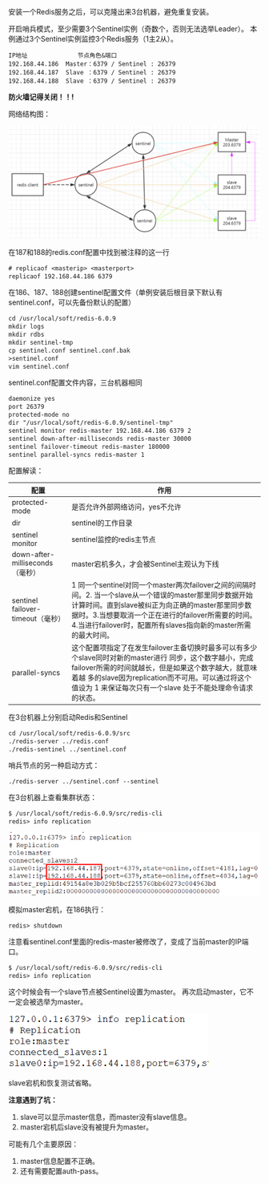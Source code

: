 安装一个Redis服务之后，可以克隆出来3台机器，避免重复安装。

开启哨兵模式，至少需要3个Sentinel实例（奇数个，否则无法选举Leader）。
本例通过3个Sentinel实例监控3个Redis服务（1主2从）。

```
IP地址	          节点角色&端口
192.168.44.186	Master：6379 / Sentinel : 26379
192.168.44.187	Slave ：6379 / Sentinel : 26379
192.168.44.188	Slave ：6379 / Sentinel : 26379
```

**防火墙记得关闭！！!**

网络结构图：

![image-20210523110000315](image/image-20210523110000315.png)

在187和188的redis.conf配置中找到被注释的这一行

```
# replicaof <masterip> <masterport>
replicaof 192.168.44.186 6379
```

在186、187、188创建sentinel配置文件（单例安装后根目录下默认有sentinel.conf，可以先备份默认的配置）

```
cd /usr/local/soft/redis-6.0.9
mkdir logs
mkdir rdbs
mkdir sentinel-tmp
cp sentinel.conf sentinel.conf.bak
>sentinel.conf
vim sentinel.conf
```

sentinel.conf配置文件内容，三台机器相同

```
daemonize yes
port 26379
protected-mode no
dir "/usr/local/soft/redis-6.0.9/sentinel-tmp"
sentinel monitor redis-master 192.168.44.186 6379 2
sentinel down-after-milliseconds redis-master 30000
sentinel failover-timeout redis-master 180000
sentinel parallel-syncs redis-master 1
```

配置解读：

| 配置                              | 作用                                                         |
| --------------------------------- | ------------------------------------------------------------ |
| protected-mode                    | 是否允许外部网络访问，yes不允许                              |
| dir                               | sentinel的工作目录                                           |
| sentinel monitor                  | sentinel监控的redis主节点                                    |
| down-after-milliseconds（毫秒）   | master宕机多久，才会被Sentinel主观认为下线                   |
| sentinel failover-timeout（毫秒） | 1 同一个sentinel对同一个master两次failover之间的间隔时间。2. 当一个slave从一个错误的master那里同步数据开始计算时间。直到slave被纠正为向正确的master那里同步数据时。3.当想要取消一个正在进行的failover所需要的时间。 4.当进行failover时，配置所有slaves指向新的master所需的最大时间。 |
| parallel-syncs                    | 这个配置项指定了在发生failover主备切换时最多可以有多少个slave同时对新的master进行 同步，这个数字越小，完成failover所需的时间就越长，但是如果这个数字越大，就意味着越 多的slave因为replication而不可用。可以通过将这个值设为 1 来保证每次只有一个slave 处于不能处理命令请求的状态。 |

在3台机器上分别启动Redis和Sentinel

```
cd /usr/local/soft/redis-6.0.9/src
./redis-server ../redis.conf
./redis-sentinel ../sentinel.conf
```

哨兵节点的另一种启动方式：

```
./redis-server ../sentinel.conf --sentinel
```

在3台机器上查看集群状态：

```
$ /usr/local/soft/redis-6.0.9/src/redis-cli
redis> info replication
```

![image.png](image/6e85937e425244769210c12006c039fb.png)

模拟master宕机，在186执行：

```
redis> shutdown
```

注意看sentinel.conf里面的redis-master被修改了，变成了当前master的IP端口。

```
$ /usr/local/soft/redis-6.0.9/src/redis-cli
redis> info replication
```

这个时候会有一个slave节点被Sentinel设置为master。
再次启动master，它不一定会被选举为master。

![image.png](image/539390d8d28d40c6a70ab3e2b763cdb8.png)

slave宕机和恢复测试省略。

**注意遇到了坑：**
1. slave可以显示master信息，而master没有slave信息。
2. master宕机后slave没有被提升为master。

可能有几个主要原因：
1. master信息配置不正确。
2. 还有需要配置auth-pass。